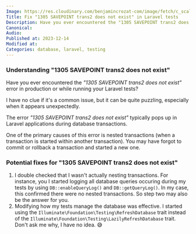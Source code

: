 ```yaml
---
Image: https://res.cloudinary.com/benjamincrozat-com/image/fetch/c_scale,f_webp,q_auto,w_1200/https://github.com/benjamincrozat/content/assets/3613731/36803bc1-0c15-4824-87c0-09b3e3077756
Title: Fix "1305 SAVEPOINT trans2 does not exist" in Laravel tests
Description: Have you ever encountered the "1305 SAVEPOINT trans2 does not exist" error while running your Laravel tests? I have a solution for you.
Canonical: 
Audio:
Published at: 2023-12-14
Modified at:
Categories: database, laravel, testing
---
```


### Understanding "1305 SAVEPOINT trans2 does not exist"

Have you ever encountered the *"1305 SAVEPOINT trans2 does not exist"* error in production or while running your Laravel tests?

I have no clue if it's a common issue, but it can be quite puzzling, especially when it appears unexpectedly.

The error *"1305 SAVEPOINT trans2 does not exist"* typically pops up in Laravel applications during database transactions.

One of the primary causes of this error is nested transactions (when a transaction is started within another transaction). You may have forgot to commit or rollback a transaction and started a new one.

### Potential fixes for "1305 SAVEPOINT trans2 does not exist"

1. I double checked that I wasn't actually nesting transactions. For instance, you I started logging all database queries occuring during my tests by using `DB::enableQueryLog()` and `DB::getQueryLog()`. In my case, this confirmed there were no nested transactions. So step two may also be the answer for you.
2. Modifying how my tests manage the database was effective. I started using the `Illuminate\Foundation\Testing\RefreshDatabase` trait instead of the `Illuminate\Foundation\Testing\LazilyRefreshDatabase` trait. Don't ask me why, I have no idea. 😅
